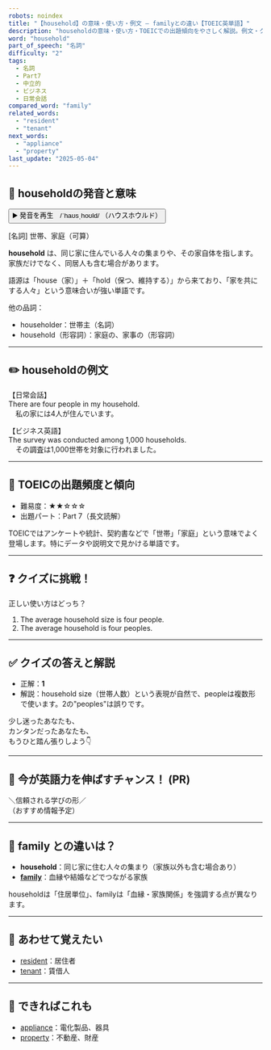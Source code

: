```yaml
---
robots: noindex
title: "【household】の意味・使い方・例文 ― familyとの違い【TOEIC英単語】"
description: "householdの意味・使い方・TOEICでの出題傾向をやさしく解説。例文・クイズ付きでfamilyとの違いもわかりやすく学べます。"
word: "household"
part_of_speech: "名詞"
difficulty: "2"
tags:
  - 名詞
  - Part7
  - 中立的
  - ビジネス
  - 日常会話
compared_word: "family"
related_words:
  - "resident"
  - "tenant"
next_words:
  - "appliance"
  - "property"
last_update: "2025-05-04"
---
```


## 🔰 householdの発音と意味

<button class="play-audio" onclick="playTTS('household')">
  <span class="play-audio-main">
    ▶️ 発音を再生　/ˈhaʊsˌhoʊld/
  </span>
  <span class="play-audio-sub">
    （ハウスホウルド）
  </span>
</button>

[名詞] 世帯、家庭（可算）

**household** は、同じ家に住んでいる人々の集まりや、その家自体を指します。家族だけでなく、同居人も含む場合があります。

語源は「house（家）」＋「hold（保つ、維持する）」から来ており、「家を共にする人々」という意味合いが強い単語です。

他の品詞：  
- householder：世帯主（名詞）
- household（形容詞）：家庭の、家事の（形容詞）

---

## ✏️ householdの例文

【日常会話】  
There are four people in my household.  
　私の家には4人が住んでいます。

【ビジネス英語】  
The survey was conducted among 1,000 households.  
　その調査は1,000世帯を対象に行われました。

---

## 🎯 TOEICの出題頻度と傾向

- 難易度：★★☆☆☆
- 出題パート：Part 7（長文読解）

TOEICではアンケートや統計、契約書などで「世帯」「家庭」という意味でよく登場します。特にデータや説明文で見かける単語です。

---

## ❓ クイズに挑戦！

正しい使い方はどっち？

1. The average household size is four people.  
2. The average household is four peoples.

---

## ✅ クイズの答えと解説

- 正解：**1**
- 解説：household size（世帯人数）という表現が自然で、peopleは複数形で使います。2の"peoples"は誤りです。

少し迷ったあなたも、  
カンタンだったあなたも、  
もうひと踏ん張りしよう👇️

---

## 🚀 今が英語力を伸ばすチャンス！ (PR)

<div class="info-center">
＼信頼される学びの形／<br>  
（おすすめ情報予定）
</div>

---

## 🤔  family との違いは？

- **household**：同じ家に住む人々の集まり（家族以外も含む場合あり）
- **[family](/word/family/)**：血縁や結婚などでつながる家族

householdは「住居単位」、familyは「血縁・家族関係」を強調する点が異なります。

---

## 🧩 あわせて覚えたい

- [resident](/word/resident/)：居住者
- [tenant](/word/tenant/)：賃借人

---

## 📖 できればこれも

- [appliance](/word/appliance/)：電化製品、器具
- [property](/word/property/)：不動産、財産

<!-- cvid: aid04_bid44 -->
